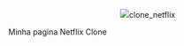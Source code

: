 <p align="center">
  <img src="netflixClone.gif.gif >
</p>

# clone_netflix
Minha pagina Netflix Clone
